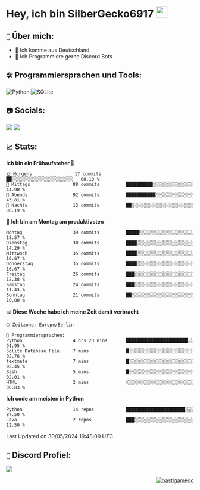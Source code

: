 # Hey, ich bin SilberGecko6917 <img src="https://raw.githubusercontent.com/MartinHeinz/MartinHeinz/master/wave.gif" width="30px">

## `📌` Über mich:
- 📍 Ich komme aus Deutschland
- 📝 Ich Programmiere gerne Discord Bots

## `🛠️` Programmiersprachen und Tools:
![Python](https://img.shields.io/badge/python-3670A0?style=for-the-badge&logo=python&logoColor=ffdd54)
![SQLite](https://img.shields.io/badge/sqlite-%2307405e.svg?style=for-the-badge&logo=sqlite&logoColor=white)


## `📷` Socials:  
[![](https://img.shields.io/youtube/channel/subscribers/UCf83BJ6BdAFoU1zViGFuWlg?style=for-the-badge&logo=youtube&label=YouTube&color=red)](https://youtube.com/@gecko_tv) [![](https://img.shields.io/twitch/status/silbergecko_tv?style=for-the-badge&logo=twitch&logoColor=white&color=purple)](https://twitch.tv/silbergecko_tv)


## `📈` Stats:
<!--START_SECTION:waka-->
**Ich bin ein Frühaufsteher 🐤** 

```text
🌞 Morgens                17 commits          ██░░░░░░░░░░░░░░░░░░░░░░░   08.10 % 
🌆 Mittags                88 commits          ██████████░░░░░░░░░░░░░░░   41.90 % 
🌃 Abends                 92 commits          ███████████░░░░░░░░░░░░░░   43.81 % 
🌙 Nachts                 13 commits          ██░░░░░░░░░░░░░░░░░░░░░░░   06.19 % 
```
📅 **Ich bin am Montag am produktivsten** 

```text
Montag                   39 commits          █████░░░░░░░░░░░░░░░░░░░░   18.57 % 
Dienstag                 30 commits          ████░░░░░░░░░░░░░░░░░░░░░   14.29 % 
Mittwoch                 35 commits          ████░░░░░░░░░░░░░░░░░░░░░   16.67 % 
Donnerstag               35 commits          ████░░░░░░░░░░░░░░░░░░░░░   16.67 % 
Freitag                  26 commits          ███░░░░░░░░░░░░░░░░░░░░░░   12.38 % 
Samstag                  24 commits          ███░░░░░░░░░░░░░░░░░░░░░░   11.43 % 
Sonntag                  21 commits          ██░░░░░░░░░░░░░░░░░░░░░░░   10.00 % 
```


📊 **Diese Woche habe ich meine Zeit damit verbracht** 

```text
🕑︎ Zeitzone: Europe/Berlin

💬 Programmiersprachen: 
Python                   4 hrs 23 mins       ███████████████████████░░   91.95 % 
Sqlite Database File     7 mins              █░░░░░░░░░░░░░░░░░░░░░░░░   02.76 % 
textmate                 7 mins              █░░░░░░░░░░░░░░░░░░░░░░░░   02.45 % 
Bash                     5 mins              █░░░░░░░░░░░░░░░░░░░░░░░░   02.01 % 
HTML                     2 mins              ░░░░░░░░░░░░░░░░░░░░░░░░░   00.83 % 
```

**Ich code am meisten in Python** 

```text
Python                   14 repos            ██████████████████████░░░   87.50 % 
Java                     2 repos             ███░░░░░░░░░░░░░░░░░░░░░░   12.50 % 
```




 Last Updated on 30/05/2024 19:48:09 UTC
<!--END_SECTION:waka-->

## `🔎` Discord Profiel:
<a href="https://discord.com/users/753974250968186901"><img src="https://lanyard.cnrad.dev/api/753974250968186901"><p/>

<p align="right">
  <img align="center" src="https://komarev.com/ghpvc/?username=SilberGecko6917&label=Profile%20views&color=0e75b6&style=flat" alt="bastigamedc"/>
</p>
